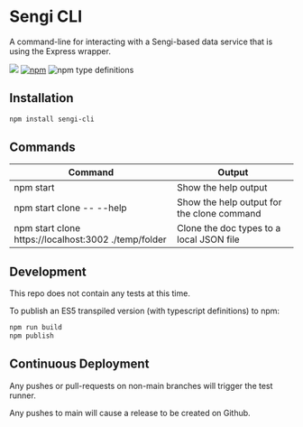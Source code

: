 # Sengi CLI

A command-line for interacting with a Sengi-based data service that is using the Express wrapper.

![](https://github.com/karlhulme/sengi/workflows/CD/badge.svg)
[![npm](https://img.shields.io/npm/v/jsonocli.svg)](https://www.npmjs.com/package/sengi-cli)
![npm type definitions](https://img.shields.io/npm/types/typescript)


## Installation

```bash
npm install sengi-cli
```

## Commands

Command | Output
--- | ---
npm start | Show the help output
npm start clone -- --help | Show the help output for the clone command
npm start clone https://localhost:3002 ./temp/folder | Clone the doc types to a local JSON file


## Development

This repo does not contain any tests at this time.

To publish an ES5 transpiled version (with typescript definitions) to npm:

```bash
npm run build
npm publish
```


## Continuous Deployment

Any pushes or pull-requests on non-main branches will trigger the test runner.

Any pushes to main will cause a release to be created on Github.

